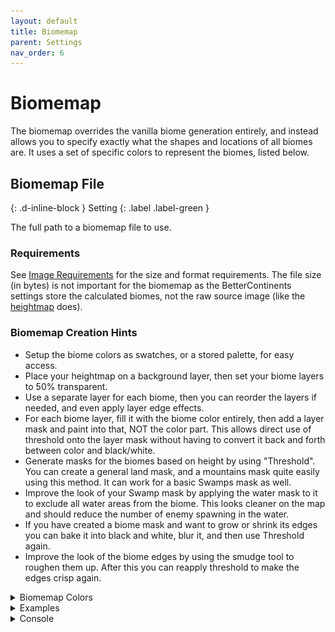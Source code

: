 ```yaml
---
layout: default
title: Biomemap
parent: Settings
nav_order: 6
---
```


# Biomemap
The biomemap overrides the vanilla biome generation entirely, and instead allows you to specify exactly what the shapes and locations of all biomes are. It uses a set of specific colors to represent the biomes, listed below.

## Biomemap File
{: .d-inline-block }
Setting
{: .label .label-green }

The full path to a biomemap file to use. 

### Requirements
See [Image Requirements](../image-requirements.html) for the size and format requirements. The file size (in bytes) is not important for the biomemap as the BetterContinents settings store the calculated biomes, not the raw source image (like the [heightmap](heightmap.html) does).

### Biomemap Creation Hints
* Setup the biome colors as swatches, or a stored palette, for easy access.
* Place your heightmap on a background layer, then set your biome layers to 50% transparent.
* Use a separate layer for each biome, then you can reorder the layers if needed, and even apply layer edge effects.
* For each biome layer, fill it with the biome color entirely, then add a layer mask and paint into that, NOT the color part. This allows direct use of threshold onto the layer mask without having to convert it back and forth between color and black/white.
* Generate masks for the biomes based on height by using "Threshold". You can create a general land mask, and a mountains mask quite easily using this method. It can work for a basic Swamps mask as well.
* Improve the look of your Swamp mask by applying the water mask to it to exclude all water areas from the biome. This looks cleaner on the map and should reduce the number of enemy spawning in the water.
* If you have created a biome mask and want to grow or shrink its edges you can bake it into black and white, blur it, and then use Threshold again. 
* Improve the look of the biome edges by using the smudge tool to roughen them up. After this you can reapply threshold to make the edges crisp again.

<details markdown="block">
<summary>
Biomemap Colors
</summary>

| Color                                  | Value     | Biome         |
|:--------------------------------------:|:---------:|:-------------:|
| ![](../images/biomes/ocean.png)        | `#0000FF` | Ocean         |
| ![](../images/biomes/meadows.png)      | `#00FF00` | Meadows       |
| ![](../images/biomes/black-forest.png) | `#007F00` | Black Forest  |
| ![](../images/biomes/swamp.png)        | `#7F7F00` | Swamp         |
| ![](../images/biomes/mountains.png)    | `#FFFFFF` | Mountains     |
| ![](../images/biomes/plains.png)       | `#FFFF00` | Plains        |
| ![](../images/biomes/mistlands.png)    | `#7F7F7F` | Mistlands     |
| ![](../images/biomes/deep-north.png)   | `#00FFFF` | Deep North    |
| ![](../images/biomes/ash-lands.png)    | `#FF0000` | Ash Lands     |

</details>

<details class="examples" markdown="block">
<summary>
Examples
</summary>
<img src="../images/maps/aus-biomemap.png" width="200" />
<img src="../images/maps/biomemap.png" width="200" />
<img src="../images/maps/middle-earth-biomemap.png" width="200" />
</details>

<details class="console" markdown="block">
<summary>
Console
</summary>
Command: `bc param b fn`
<br>
<img src="../images/console/bc-param-b-fn.gif" />
</details>

